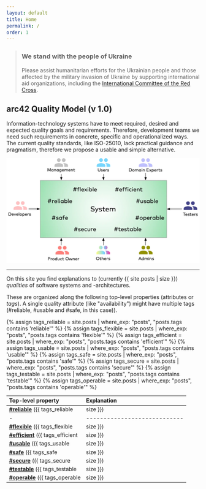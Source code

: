 ```yaml
---
layout: default
title: Home
permalink: /
order: 1
---
```


>### We stand with the people of Ukraine <span style="font-size: 22px; color: #005bbb;"><i class="fa-solid fa-heart"></i></span><span style="position:relative; right:10px;font-size: 14px; color: #fed401;"><i class="fa-solid fa-heart fa-beat" style="--fa-beat-scale: 1.2;"></i></span>
>
>Please assist humanitarian efforts for the Ukrainian people and those affected by the military invasion of Ukraine by supporting international aid organizations, including the [International Committee of the Red Cross](https://www.icrc.org/en). 

## arc42 Quality Model (v 1.0)

Information-technology systems have to meet required, desired and expected quality goals and requirements. 
Therefore, development teams we need such requirements in concrete, specific and operationalized ways.
The current quality standards, like ISO-25010, lack practical guidance and pragmatism, therefore we propose a usable and simple alternative.

![arc42 Quality Model (v1.0)](/images/arc42-system-qualities-overview.webp)



<hr class="with-no-margin"/>


On this site you find explanations to (currently {{ site.posts | size }}) _qualities_ of software systems and -architectures.

These are organized along the following top-level properties (attributes or _tags_). 
A single quality attribute (like "availability") might have multiple tags (#reliable, #usable and #safe, in this case)).


{% assign tags_reliable = site.posts | where_exp: "posts", "posts.tags contains 'reliable'" %}
{% assign tags_flexible = site.posts | where_exp: "posts", "posts.tags contains 'flexible'" %}
{% assign tags_efficient = site.posts | where_exp: "posts", "posts.tags contains 'efficient'" %}
{% assign tags_usable = site.posts | where_exp: "posts", "posts.tags contains 'usable'" %}
{% assign tags_safe = site.posts | where_exp: "posts", "posts.tags contains 'safe'" %}
{% assign tags_secure = site.posts | where_exp: "posts", "posts.tags contains 'secure'" %}
{% assign tags_testable = site.posts | where_exp: "posts", "posts.tags contains 'testable'" %}
{% assign tags_operable = site.posts | where_exp: "posts", "posts.tags contains 'operable'" %}

| Top-level property | Explanation          |
| :--- | :--- |
| [**#reliable**](/tag-reliable/) ({{ tags_reliable | size }}) | Perform specified functions under specified conditions without interruptions and failures.  |
|-|----------------------------|
| [**#flexible**](/tag-flexible/) ({{ tags_flexible | size }})  |  Serve a different or expanded set of requirements; the ease with which the product can be adapted to changes in its requirements, contexts of use, or system environment. Synonyms: modifiable, adjustable, changeable, versatile. |
| [**#efficient**](/tag-efficient/) ({{ tags_efficient | size }})  |  Perform functions within specified time, capacity and throughput parameters, using appropriate resources (like memory, network bandwith, threads). |
| [**#usable**](/tag-usable/) ({{ tags_usable | size }})  |  Enable users to perform their tasks safely, effectively, and efficiently while enjoying the experience. |
| [**#safe**](/tag-safe/) ({{ tags_safe | size }})  |  Avoid states in which human life, health, property, or the environment is endangered, detects and warns of risks and hazards.  |
| [**#secure**](/tag-secure/) ({{ tags_secure | size }})  |  Protect information and data so that persons or other products have only access to an extend appropriate to their types and levels, and to defend against attack patterns by malicious actors. |
| [**#testable**](/tag-testable/) ({{ tags_testable | size }})  |  Enable an objective and feasible test to be designed and performed to determine whether requirements are met. |
| [**#operable**](/tag-operable/) ({{ tags_operable | size }})  |  Easy to deploy, operate, monitor and control. |





<!--
## <font color="#dd354b">We're offering architecture training!</font>

The _dynamic duo_, always two trainers in parallel, practically applicable knowledge from Peter Hruschka and Gernot Starke. 
See [arc42.de](https://www.arc42.de/termine) for details, and schedule.

We've successfully trained more than 1000 developers in software architecture, many of them passed the [iSAQB CPSA-F](https://isaqb.org) certification.
(sorry - public training currently German-only, English for inhouse trainings.)

-->